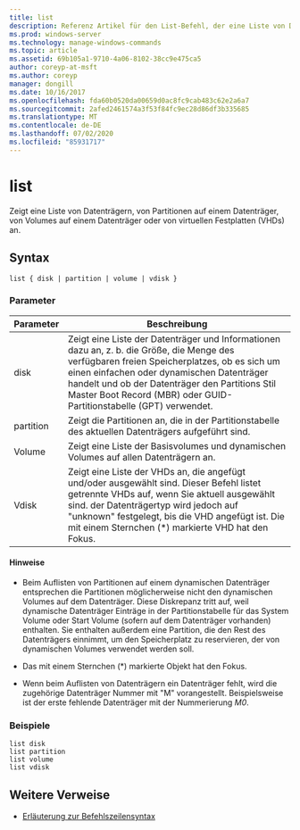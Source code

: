 ```yaml
---
title: list
description: Referenz Artikel für den List-Befehl, der eine Liste von Datenträgern, von Partitionen auf einem Datenträger, von Volumes auf einem Datenträger oder von virtuellen Festplatten (VHDs) anzeigt.
ms.prod: windows-server
ms.technology: manage-windows-commands
ms.topic: article
ms.assetid: 69b105a1-9710-4a06-8102-38cc9e475ca5
author: coreyp-at-msft
ms.author: coreyp
manager: dongill
ms.date: 10/16/2017
ms.openlocfilehash: fda60b0520da00659d0ac8fc9cab483c62e2a6a7
ms.sourcegitcommit: 2afed2461574a3f53f84fc9ec28d86df3b335685
ms.translationtype: MT
ms.contentlocale: de-DE
ms.lasthandoff: 07/02/2020
ms.locfileid: "85931717"
---
```

# <a name="list"></a>list

Zeigt eine Liste von Datenträgern, von Partitionen auf einem Datenträger, von Volumes auf einem Datenträger oder von virtuellen Festplatten (VHDs) an.

## <a name="syntax"></a>Syntax

```
list { disk | partition | volume | vdisk }
```

### <a name="parameters"></a>Parameter

| Parameter | Beschreibung |
| --------- | ----------- |
| disk | Zeigt eine Liste der Datenträger und Informationen dazu an, z. b. die Größe, die Menge des verfügbaren freien Speicherplatzes, ob es sich um einen einfachen oder dynamischen Datenträger handelt und ob der Datenträger den Partitions Stil Master Boot Record (MBR) oder GUID-Partitionstabelle (GPT) verwendet. |
| partition | Zeigt die Partitionen an, die in der Partitionstabelle des aktuellen Datenträgers aufgeführt sind. |
| Volume | Zeigt eine Liste der Basisvolumes und dynamischen Volumes auf allen Datenträgern an. |
| Vdisk | Zeigt eine Liste der VHDs an, die angefügt und/oder ausgewählt sind. Dieser Befehl listet getrennte VHDs auf, wenn Sie aktuell ausgewählt sind. der Datenträgertyp wird jedoch auf "unknown" festgelegt, bis die VHD angefügt ist. Die mit einem Sternchen (*) markierte VHD hat den Fokus. |

#### <a name="remarks"></a>Hinweise

- Beim Auflisten von Partitionen auf einem dynamischen Datenträger entsprechen die Partitionen möglicherweise nicht den dynamischen Volumes auf dem Datenträger. Diese Diskrepanz tritt auf, weil dynamische Datenträger Einträge in der Partitionstabelle für das System Volume oder Start Volume (sofern auf dem Datenträger vorhanden) enthalten. Sie enthalten außerdem eine Partition, die den Rest des Datenträgers einnimmt, um den Speicherplatz zu reservieren, der von dynamischen Volumes verwendet werden soll.

- Das mit einem Sternchen (*) markierte Objekt hat den Fokus.

- Wenn beim Auflisten von Datenträgern ein Datenträger fehlt, wird die zugehörige Datenträger Nummer mit "M" vorangestellt. Beispielsweise ist der erste fehlende Datenträger mit der Nummerierung *M0*.

### <a name="examples"></a>Beispiele

```
list disk
list partition
list volume
list vdisk
```

## <a name="additional-references"></a>Weitere Verweise

- [Erläuterung zur Befehlszeilensyntax](command-line-syntax-key.md)
